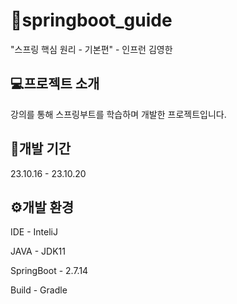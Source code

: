 # 📖springboot_guide
"스프링 핵심 원리 - 기본편" - 인프런 김영한

## 💻프로젝트 소개
강의를 통해 스프링부트를 학습하며 개발한 프로젝트입니다.

## 📆개발 기간
23.10.16 - 23.10.20

## ⚙️개발 환경
IDE - InteliJ

JAVA - JDK11

SpringBoot - 2.7.14

Build - Gradle
